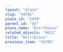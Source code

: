 ```yaml
---
layout: "place"
slug: "34702"
place_id: "1476"
parent_id: "43"
place_name: "Du(r)bissu"
related_objects: "6611"
title: "Du(r)bissu"
previous_item: "34705"
---
```

